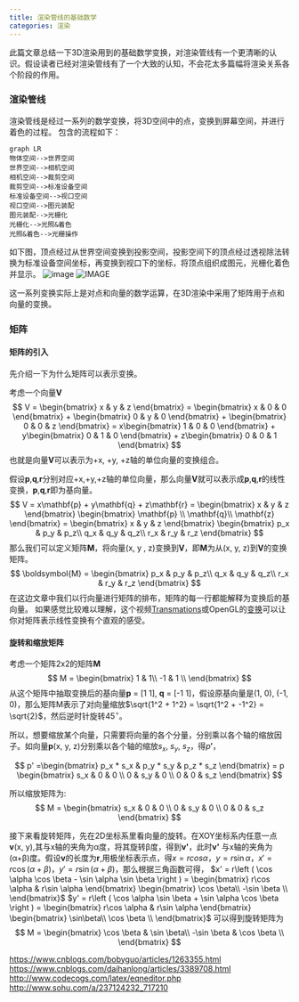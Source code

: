 ```yaml
---
title: 渲染管线的基础数学
categories: 渲染
---
```

此篇文章总结一下3D渲染用到的基础数学变换，对渲染管线有一个更清晰的认识。假设读者已经对渲染管线有了一个大致的认知，不会花太多篇幅将渲染关系各个阶段的作用。
### 渲染管线
渲染管线是经过一系列的数学变换，将3D空间中的点，变换到屏幕空间，并进行着色的过程。
包含的流程如下：
```
graph LR
物体空间-->世界空间
世界空间-->相机空间
相机空间-->裁剪空间
裁剪空间-->标准设备空间
标准设备空间-->视口空间
视口空间-->图元装配
图元装配-->光栅化
光栅化-->光照&着色
光照&着色-->光栅操作
```
如下图，顶点经过从世界空间变换到投影空间，投影空间下的顶点经过透视除法转换为标准设备空间坐标，再变换到视口下的坐标，将顶点组织成图元，光栅化着色并显示。
![image](https://i.loli.net/2018/09/13/5b9a7ab5a36b9.png)
![IMAGE](https://i.loli.net/2018/09/13/5b9a7ceaa9510.png)

这一系列变换实际上是对点和向量的数学运算，在3D渲染中采用了矩阵用于点和向量的变换。

### 矩阵
#### 矩阵的引入
先介绍一下为什么矩阵可以表示变换。

考虑一个向量**V**
$$
V = \begin{bmatrix}
x & y & z 
\end{bmatrix}
= \begin{bmatrix}
x & 0 & 0 
\end{bmatrix}
+
\begin{bmatrix}
0 & y & 0 
\end{bmatrix}
+
\begin{bmatrix}
0 & 0 & z 
\end{bmatrix}
= x\begin{bmatrix}
1 & 0 & 0 
\end{bmatrix}
+
y\begin{bmatrix}
0 & 1 & 0 
\end{bmatrix}
+
z\begin{bmatrix}
0 & 0 & 1 
\end{bmatrix}
$$
也就是向量**V**可以表示为+x, +y, +z轴的单位向量的变换组合。

假设**p**,**q**,**r**分别对应+x,+y,+z轴的单位向量，那么向量**V**就可以表示成**p**,**q**,**r**的线性变换，**p**,**q**,**r**即为基向量。
$$
V = x\mathbf{p} + y\mathbf{q} + z\mathbf{r}
= \begin{bmatrix}
x & y & z 
\end{bmatrix}
\begin{bmatrix}
\mathbf{p} \\ 
\mathbf{q}\\ 
\mathbf{z}
\end{bmatrix}
= \begin{bmatrix}
x & y & z 
\end{bmatrix}
\begin{bmatrix}
p_x & p_y & p_z\\ 
q_x & q_y & q_z\\ 
r_x & r_y & r_z
\end{bmatrix}
$$
那么我们可以定义矩阵**M**，将向量(x, y , z)变换到**V**，即**M**为从(x, y, z)到**V**的变换矩阵。
$$
\boldsymbol{M} = \begin{bmatrix}
p_x & p_y & p_z\\ 
q_x & q_y & q_z\\ 
r_x & r_y & r_z
\end{bmatrix}
$$
在这边文章中我们以行向量进行矩阵的排布，矩阵的每一行都能解释为变换后的基向量。
如果感觉比较难以理解，这个视频[Transmations](https://www.youtube.com/watch?v=kYB8IZa5AuE&feature=youtu.be&list=PLZHQObOWTQDPD3MizzM2xVFitgF8hE_ab&t=193)或OpenGL的[变换](https://learnopengl-cn.github.io/01%20Getting%20started/07%20Transformations/)可以让你对矩阵表示线性变换有个直观的感受。
#### 旋转和缩放矩阵
考虑一个矩阵2x2的矩阵**M**
$$
M = \begin{bmatrix}
1 & 1\\ 
-1 & 1 \\ 
\end{bmatrix}
$$
从这个矩阵中抽取变换后的基向量**p** = [1 1], **q** = [-1 1]，假设原基向量是(1, 0), (-1, 0)，那么矩阵M表示了对向量缩放$\sqrt{1^2 + 1^2} = \sqrt{1^2 + -1^2} = \sqrt{2}$，然后逆时针旋转$45^{\circ}$。

所以，想要缩放某个向量，只需要将向量的各个分量，分别乘以各个轴的缩放因子。如向量**p**(x, y, z)分别乘以各个轴的缩放$s_x$, $s_y$, $s_z$，得$p\mathbf{'}$，

$$
p' =\begin{bmatrix}
 p_x * s_x & p_y * s_y  &  p_z * s_z
\end{bmatrix}
= p
\begin{bmatrix}
s_x & 0 & 0 \\ 
0 & s_y & 0 \\ 
0 & 0 & s_z
\end{bmatrix}
$$

所以缩放矩阵为:
$$
M = \begin{bmatrix}
s_x & 0 & 0 \\ 
0 & s_y & 0 \\ 
0 & 0 & s_z
\end{bmatrix}
$$

接下来看旋转矩阵，先在2D坐标系里看向量的旋转。在XOY坐标系内任意一点**v**(x, y),其与x轴的夹角为α度，将其旋转β度，得到**v'**，此时**v'** 与x轴的夹角为(α+β)度。假设**v**的长度为**r**,用极坐标表示点，得$x = rcosα$，$y = r\sin \alpha$，$x' = r\cos \left ( \alpha + \beta \right )$，$y' = r\sin \left ( \alpha + \beta \right )$，那么根据三角函数可得，
$x' = r\left ( \cos \alpha \cos \beta  - \sin \alpha \sin \beta  \right ) = 
\begin{bmatrix}
r\cos \alpha & r\sin \alpha
\end{bmatrix} \begin{bmatrix}
\cos \beta\\
-\sin \beta \\ 
\end{bmatrix}$
$y' = r\left ( \cos \alpha \sin \beta  + \sin \alpha \cos \beta  \right ) = 
\begin{bmatrix}
r\cos \alpha & r\sin \alpha
\end{bmatrix} \begin{bmatrix}
\sin\beta\\
\cos \beta \\ 
\end{bmatrix}$
可以得到旋转矩阵为
$$
M = \begin{bmatrix}
\cos \beta & \sin \beta\\ 
-\sin \beta & \cos \beta \\ 
\end{bmatrix}
$$

https://www.cnblogs.com/bobyguo/articles/1263355.html
https://www.cnblogs.com/daihanlong/articles/3389708.html
http://www.codecogs.com/latex/eqneditor.php
http://www.sohu.com/a/237124232_717210